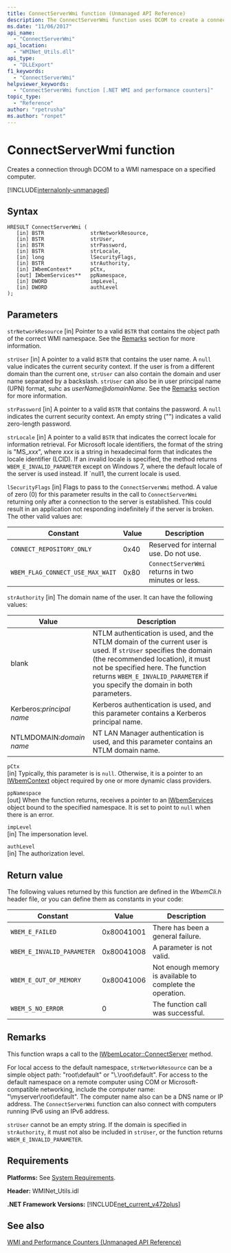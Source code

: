 ```yaml
---
title: ConnectServerWmi function (Unmanaged API Reference)
description: The ConnectServerWmi function uses DCOM to create a connection to a WMI namespace.
ms.date: "11/06/2017"
api_name: 
  - "ConnectServerWmi"
api_location: 
  - "WMINet_Utils.dll"
api_type: 
  - "DLLExport"
f1_keywords: 
  - "ConnectServerWmi"
helpviewer_keywords: 
  - "ConnectServerWmi function [.NET WMI and performance counters]"
topic_type: 
  - "Reference"
author: "rpetrusha"
ms.author: "ronpet"
---
```

# ConnectServerWmi function
Creates a connection through DCOM to a WMI namespace on a specified computer.  
  
[!INCLUDE[internalonly-unmanaged](../../../../includes/internalonly-unmanaged.md)]
  
## Syntax  
  
```  
HRESULT ConnectServerWmi (
   [in] BSTR               strNetworkResource,
   [in] BSTR               strUser,
   [in] BSTR               strPassword,
   [in] BSTR               strLocale,
   [in] long               lSecurityFlags,
   [in] BSTR               strAuthority,
   [in] IWbemContext*      pCtx,
   [out] IWbemServices**   ppNamespace,
   [in] DWORD              impLevel, 
   [in] DWORD              authLevel
);
```  
## Parameters

`strNetworkResource`
[in] Pointer to a valid `BSTR` that contains the object path of the correct WMI namespace. See the [Remarks](#remarks) section for more information.

`strUser`
[in] A pointer to a valid `BSTR` that contains the user name. A `null` value indicates the current security context. If the user is from a different domain than the current one, `strUser` can also contain the domain and user name separated by a backslash. `strUser` can also be in user principal name (UPN) format, suhc as <em>userName@domainName</em>. See the [Remarks](#remarks) section for more information.

`strPassword`
[in] A pointer to a valid `BSTR` that contains the password. A `null` indicates the current security context. An empty string ("") indicates a valid zero-length password.

`strLocale`
[in] A pointer to a valid `BSTR` that indicates the correct locale for information retrieval. For Microsoft locale identifiers, the format of the string is "MS\_*xxx*", where *xxx* is a string in hexadecimal form that indicates the locale identifier (LCID). If an invalid locale is specified, the method returns `WBEM_E_INVALID_PARAMETER` except on Windows 7, where the default locale of the server is used instead. If `null1, the current locale is used. 
 
`lSecurityFlags`
[in] Flags to pass to the `ConnectServerWmi` method. A value of zero (0) for this parameter results in the call to `ConnectServerWmi` returning only after a connection to the server is established. This could result in an application not responding indefinitely if the server is broken. The other valid values are:

| Constant  | Value  | Description  |
|---------|---------|---------|
| `CONNECT_REPOSITORY_ONLY` | 0x40 | Reserved for internal use. Do not use. |
| `WBEM_FLAG_CONNECT_USE_MAX_WAIT` | 0x80 | `ConnectServerWmi` returns in two minutes or less. |

`strAuthority`
[in] The domain name of the user. It can have the following values:

| Value | Description |
|---------|---------|
| blank | NTLM authentication is used, and the NTLM domain of the current user is used. If `strUser` specifies the domain (the recommended location), it must not be specified here. The function returns `WBEM_E_INVALID_PARAMETER` if you specify the domain in both parameters. |
| Kerberos:*principal name* | Kerberos authentication is used, and this parameter contains a Kerberos principal name. |
| NTLMDOMAIN:*domain name* | NT LAN Manager authentication is used, and this parameter contains an NTLM domain name. |

`pCtx`   
[in] Typically, this parameter is is `null`. Otherwise, it is a pointer to an [IWbemContext](https://msdn.microsoft.com/library/aa391465%28v=vs.85%29.aspx) object required by one or more dynamic class providers. 

`ppNamespace`  
[out] When the function returns, receives a pointer to an [IWbemServices](https://msdn.microsoft.com/library/aa392093(v=vs.85).aspx) object bound to the specified namespace. It is set to point to `null` when there is an error.

`impLevel`  
[in] The impersonation level.

`authLevel`  
[in] The authorization level.

## Return value

The following values returned by this function are defined in the *WbemCli.h* header file, or you can define them as constants in your code:

|Constant  |Value  |Description  |
|---------|---------|---------|
| `WBEM_E_FAILED` | 0x80041001 | There has been a general failure. |
| `WBEM_E_INVALID_PARAMETER` | 0x80041008 | A parameter is not valid. |
| `WBEM_E_OUT_OF_MEMORY` | 0x80041006 | Not enough memory is available to complete the operation. |
| `WBEM_S_NO_ERROR` | 0 | The function call was successful.  |
  
## Remarks

This function wraps a call to the [IWbemLocator::ConnectServer](https://msdn.microsoft.com/libraryaa391769%28v=vs.85%29.aspx) method.

 For local access to the default namespace, `strNetworkResource` can be a simple object path: "root\default" or "\\.\root\default". For access to the default namespace on a remote computer using COM or Microsoft-compatible networking, include the computer name: "\\myserver\root\default". The computer name also can be a DNS name or IP address. The `ConnectServerWmi` function can also connect with computers running IPv6 using an IPv6 address.

`strUser` cannot be an empty string. If the domain is specified in `strAuthority`, it must not also be included in `strUser`, or the function returns `WBEM_E_INVALID_PARAMETER`.


## Requirements  
 **Platforms:** See [System Requirements](../../../../docs/framework/get-started/system-requirements.md).  
  
 **Header:** WMINet_Utils.idl  
  
 **.NET Framework Versions:** [!INCLUDE[net_current_v472plus](../../../../includes/net-current-v472plus.md)]  
  
## See also  
[WMI and Performance Counters (Unmanaged API Reference)](index.md)
